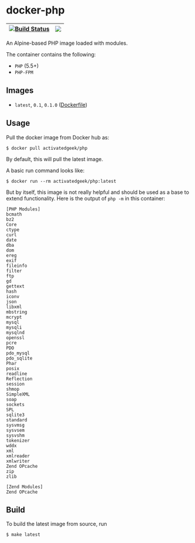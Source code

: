 # docker-php

| [![Build Status](https://travis-ci.org/activatedgeek/docker-php.svg?branch=master)](https://travis-ci.org/activatedgeek/docker-php) | [![](https://imagelayers.io/badge/activatedgeek/php:latest.svg)](https://imagelayers.io/?images=activatedgeek/php:latest 'Get your own badge on imagelayers.io') |
|:-:|:-:|

An Alpine-based PHP image loaded with modules.

The container contains the following:
* `PHP` (5.5+)
* `PHP-FPM`

## Images
* `latest`, `0.1`, `0.1.0` ([Dockerfile](./Dockerfile))

## Usage
Pull the docker image from Docker hub as:
```
$ docker pull activatedgeek/php
```
By default, this will pull the latest image.

A basic run command looks like:
```
$ docker run --rm activatedgeek/php:latest
```

But by itself, this image is not really helpful and should be used as a base to
extend functionality. Here is the output of `php -m` in this container:

```
[PHP Modules]
bcmath
bz2
Core
ctype
curl
date
dba
dom
ereg
exif
fileinfo
filter
ftp
gd
gettext
hash
iconv
json
libxml
mbstring
mcrypt
mysql
mysqli
mysqlnd
openssl
pcre
PDO
pdo_mysql
pdo_sqlite
Phar
posix
readline
Reflection
session
shmop
SimpleXML
soap
sockets
SPL
sqlite3
standard
sysvmsg
sysvsem
sysvshm
tokenizer
wddx
xml
xmlreader
xmlwriter
Zend OPcache
zip
zlib

[Zend Modules]
Zend OPcache
```

## Build
To build the latest image from source, run
```
$ make latest
```
